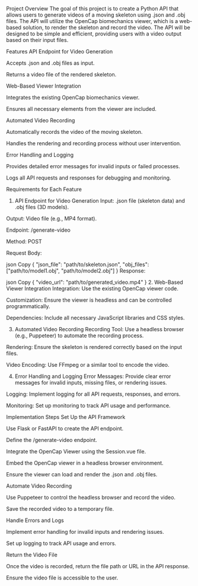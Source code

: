 Project Overview
The goal of this project is to create a Python API that allows users to generate videos of a moving skeleton using .json and .obj files. The API will utilize the OpenCap biomechanics viewer, which is a web-based solution, to render the skeleton and record the video. The API will be designed to be simple and efficient, providing users with a video output based on their input files.

Features
API Endpoint for Video Generation

Accepts .json and .obj files as input.

Returns a video file of the rendered skeleton.

Web-Based Viewer Integration

Integrates the existing OpenCap biomechanics viewer.

Ensures all necessary elements from the viewer are included.

Automated Video Recording

Automatically records the video of the moving skeleton.

Handles the rendering and recording process without user intervention.

Error Handling and Logging

Provides detailed error messages for invalid inputs or failed processes.

Logs all API requests and responses for debugging and monitoring.

Requirements for Each Feature
1. API Endpoint for Video Generation
Input: .json file (skeleton data) and .obj files (3D models).

Output: Video file (e.g., MP4 format).

Endpoint: /generate-video

Method: POST

Request Body:

json
Copy
{
  "json_file": "path/to/skeleton.json",
  "obj_files": ["path/to/model1.obj", "path/to/model2.obj"]
}
Response:

json
Copy
{
  "video_url": "path/to/generated_video.mp4"
}
2. Web-Based Viewer Integration
Integration: Use the existing OpenCap viewer code.

Customization: Ensure the viewer is headless and can be controlled programmatically.

Dependencies: Include all necessary JavaScript libraries and CSS styles.

3. Automated Video Recording
Recording Tool: Use a headless browser (e.g., Puppeteer) to automate the recording process.

Rendering: Ensure the skeleton is rendered correctly based on the input files.

Video Encoding: Use FFmpeg or a similar tool to encode the video.

4. Error Handling and Logging
Error Messages: Provide clear error messages for invalid inputs, missing files, or rendering issues.

Logging: Implement logging for all API requests, responses, and errors.

Monitoring: Set up monitoring to track API usage and performance.

Implementation Steps
Set Up the API Framework

Use Flask or FastAPI to create the API endpoint.

Define the /generate-video endpoint.

Integrate the OpenCap Viewer using the Session.vue file.

Embed the OpenCap viewer in a headless browser environment.

Ensure the viewer can load and render the .json and .obj files.

Automate Video Recording

Use Puppeteer to control the headless browser and record the video.

Save the recorded video to a temporary file.

Handle Errors and Logs

Implement error handling for invalid inputs and rendering issues.

Set up logging to track API usage and errors.

Return the Video File

Once the video is recorded, return the file path or URL in the API response.

Ensure the video file is accessible to the user.